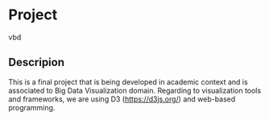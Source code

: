 # Project
  vbd

## Descripion
  This is a final project that is being developed in academic context and is associated to Big Data Visualization domain.
  Regarding to visualization tools and frameworks, we are using D3 (https://d3js.org/) and web-based programming.
  